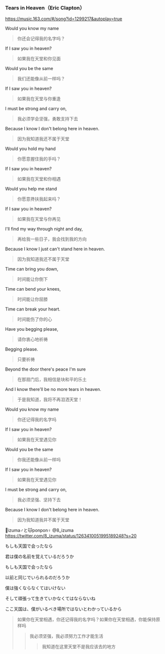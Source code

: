 ### Tears in Heaven（Eric Clapton）
https://music.163.com/#/song?id=1299217&autoplay=true

Would you know my name
>你还会记得我的名字吗？

If I saw you in heaven?
>如果我在天堂和你见面

Would you be the same
>我们还能像从前一样吗？

If I saw you in heaven?
>如果我在天堂与你重逢

I must be strong and carry on,
>我必须学会坚强，勇敢支持下去

Because I know I don't belong here in heaven.
>因为我知道我还不属于天堂


Would you hold my hand
>你愿意握住我的手吗？

If I saw you in heaven?
>如果我在天堂和你相遇

Would you help me stand
>你愿意搀扶我起来吗？

If I saw you in heaven?
>如果我在天堂与你再见

I'll find my way through night and day,
>再给我一些日子，我会找到我的方向

Because I know I just can't stand here in heaven.
>因为我知道我还不属于天堂


Time can bring you down,
>时间能让你倒下

Time can bend your knees,
>时间能让你屈膝


Time can break your heart.
>时间能伤了你的心

Have you begging please,
>请你衷心地祈祷

Begging please.
>只要祈祷


Beyond the door there's peace I'm sure
>在那扇门后，我相信是块和平的乐土

And I know there'll be no more tears in heaven.
>于是我知道，我将不再泪洒天堂！


Would you know my name
>你还记得我的名字吗

If I saw you in heaven?
>如果我在天堂遇见你

Would you be the same
>你我还能像从前一样吗

If I saw you in heaven?
>如果我在天堂遇见你

I must be strong and carry on,
>我必须坚强、坚持下去

Because I know I don't belong here in heaven.
>因为我知道我并不属于天堂

👤izuma♂️と🐱ponpon♀️
@8_izuma
https://twitter.com/8_izuma/status/1263410051995189248?s=20

もしも天国で会ったなら

君は僕の名前を覚えているだろうか

もしも天国で会ったなら

以前と同じでいられるのだろうか

僕は強くならなくてはいけない

そして頑張って生きていかなくてはならないね

ここ天国は、僕がいるべき場所ではないとわかっているから
>如果你在天堂相遇，你还记得我的名字吗？如果你在天堂相遇，你能保持原样吗
>>我必须坚强，我必须努力工作才能生活
>>>我知道在这里天堂不是我应该去的地方
